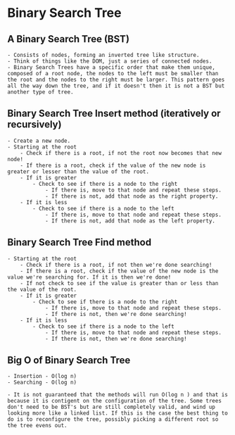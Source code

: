# Binary Search Tree

## A Binary Search Tree (BST)

    - Consists of nodes, forming an inverted tree like structure.
    - Think of things like the DOM, just a series of connected nodes.
    - Binary Search Trees have a specific order that make them unique, composed of a root node, the nodes to the left must be smaller than the root and the nodes to the right must be larger. This pattern goes all the way down the tree, and if it doesn't then it is not a BST but another type of tree.

## Binary Search Tree Insert method (iteratively or recursively)

    - Create a new node.
    - Starting at the root
        - Check if there is a root, if not the root now becomes that new node!
        - If there is a root, check if the value of the new node is greater or lesser than the value of the root.
        - If it is greater
            - Check to see if there is a node to the right
                - If there is, move to that node and repeat these steps.
                - If there is not, add that node as the right property.
        - If it is less
            - Check to see if there is a node to the left
                - If there is, move to that node and repeat these steps.
                - If there is not, add that node as the left property.

## Binary Search Tree Find method

    - Starting at the root
        - Check if there is a root, if not then we're done searching!
        - If there is a root, check if the value of the new node is the value we're searching for. If it is then we're done!
        - If not check to see if the value is greater than or less than the value of the root.
        - If it is greater
            - Check to see if there is a node to the right
                - If there is, move to that node and repeat these steps.
                - If there is not, then we're done searching!
        - If it is less
            - Check to see if there is a node to the left
                - If there is, move to that node and repeat these steps.
                - If there is not, then we're done searching!

## Big O of Binary Search Tree

    - Insertion - O(log n)
    - Searching - O(log n)

    - It is not guaranteed that the methods will run O(log n ) and that is because it is contigent on the configuration of the tree. Some trees don't need to be BST's but are still completely valid, and wind up looking more like a linked list. If this is the case the best thing to do is to reconfigure the tree, possibly picking a different root so the tree evens out.
